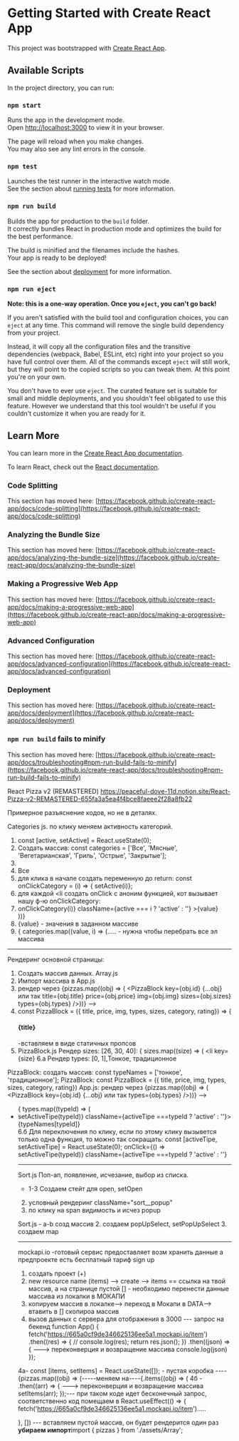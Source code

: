 # Getting Started with Create React App

This project was bootstrapped with [Create React App](https://github.com/facebook/create-react-app).

## Available Scripts

In the project directory, you can run:

### `npm start`

Runs the app in the development mode.\
Open [http://localhost:3000](http://localhost:3000) to view it in your browser.

The page will reload when you make changes.\
You may also see any lint errors in the console.

### `npm test`

Launches the test runner in the interactive watch mode.\
See the section about [running tests](https://facebook.github.io/create-react-app/docs/running-tests) for more information.

### `npm run build`

Builds the app for production to the `build` folder.\
It correctly bundles React in production mode and optimizes the build for the best performance.

The build is minified and the filenames include the hashes.\
Your app is ready to be deployed!

See the section about [deployment](https://facebook.github.io/create-react-app/docs/deployment) for more information.

### `npm run eject`

**Note: this is a one-way operation. Once you `eject`, you can't go back!**

If you aren't satisfied with the build tool and configuration choices, you can `eject` at any time. This command will remove the single build dependency from your project.

Instead, it will copy all the configuration files and the transitive dependencies (webpack, Babel, ESLint, etc) right into your project so you have full control over them. All of the commands except `eject` will still work, but they will point to the copied scripts so you can tweak them. At this point you're on your own.

You don't have to ever use `eject`. The curated feature set is suitable for small and middle deployments, and you shouldn't feel obligated to use this feature. However we understand that this tool wouldn't be useful if you couldn't customize it when you are ready for it.

## Learn More

You can learn more in the [Create React App documentation](https://facebook.github.io/create-react-app/docs/getting-started).

To learn React, check out the [React documentation](https://reactjs.org/).

### Code Splitting

This section has moved here: [https://facebook.github.io/create-react-app/docs/code-splitting](https://facebook.github.io/create-react-app/docs/code-splitting)

### Analyzing the Bundle Size

This section has moved here: [https://facebook.github.io/create-react-app/docs/analyzing-the-bundle-size](https://facebook.github.io/create-react-app/docs/analyzing-the-bundle-size)

### Making a Progressive Web App

This section has moved here: [https://facebook.github.io/create-react-app/docs/making-a-progressive-web-app](https://facebook.github.io/create-react-app/docs/making-a-progressive-web-app)

### Advanced Configuration

This section has moved here: [https://facebook.github.io/create-react-app/docs/advanced-configuration](https://facebook.github.io/create-react-app/docs/advanced-configuration)

### Deployment

This section has moved here: [https://facebook.github.io/create-react-app/docs/deployment](https://facebook.github.io/create-react-app/docs/deployment)

### `npm run build` fails to minify

This section has moved here: [https://facebook.github.io/create-react-app/docs/troubleshooting#npm-run-build-fails-to-minify](https://facebook.github.io/create-react-app/docs/troubleshooting#npm-run-build-fails-to-minify)

React Pizza v2 (REMASTERED)
https://peaceful-dove-11d.notion.site/React-Pizza-v2-REMASTERED-655fa3a5ea4f4bce8faeee2f28a8fb22 

Примерное разъяснение кодов, но не в деталях.

Categories js.
по клику меняем активность категорий.
1. const [active, setActive] = React.useState(0);
2. Создать массив: const categories = ['Все', 'Мясные', 'Вегетарианская', 'Гриль', 'Острые', 'Закрытые'];
3. <li className={active === i ? 'active' : ''}>Все</li>
4.  для клика в начале создать переменную до return:
      const onClickCategory = (i) => {
       setActive(i)};
5. для каждой  <li создать onClick с аноним функцией, кот вызывает нашу ф-ю onClickCategory:
    <li
          key={i}
           onClick={() => onClickCategory(i)} className={active === i ? 'active' : ''} >{value}</li>
        ))}    
6. {value} - значения в заданном массиве
7.  { categories.map((value, i) => (..... - нужна чтобы перебрать все эл массива
***********************************
Рендеринг основной страницы:
1. Создать массив данных. Array.js
2. Импорт массива в App.js
3. рендер через {pizzas.map((obj) => (
            <PizzaBlock key={obj.id} {...obj}
            или так 
            title={obj.title}
            price={obj.price}
            img={obj.img} 
            sizes={obj.sizes}
            types={obj.types} 
            />))} -->
4. const PizzaBlock = ({ title, price, img, types, sizes, category, rating}) => {
    <h4 className="pizza-block__title">{title}</h4> -вставляем в виде  статичных пропсов
5. PizzaBlock.js  Рендер sizes: [26, 30, 40]:
   {
            sizes.map((size) => (
            <li
            key={size}
6.а Рендер types: [0, 1],Тонкое, традиционное
  
  PizzaBlock: создать массив: const typeNames = ['тонкое', 'традиционное'];
  PizzaBlock:  const PizzaBlock = ({ title, price, img, types, sizes, category, rating})
  App.js:  рендер через {pizzas.map((obj) => (
            <PizzaBlock key={obj.id} {...obj}
            или так 
            types={obj.types} 
            />))} -->
  <ul>
        {
        types.map((typeId) => (
        <li
        key={typeId}
         onClick={() => setActiveTipe(typeId)} className={activeTipe ===typeId ? 'active' : ''}>{typeNames[typeId]} 
          </li>
 6.б Для переключения по клику, если по этому клику вызывется только одна функция, то можно так сокращать:
        const [activeTipe, setActiveTipe] = React.useState(0);
        onClick={() => setActiveTipe(typeId)} className={activeTipe ===typeId ? 'active' : ''}

*****************************************
Sort.js
Поп-ап, появление, исчезание, выбор из списка.
 - 1-3 Создаем стейт для open, setOpen
2. условный рендеринг className="sort__popup"
3. по клику на span видимость и исчез popup

Sort.js - a-b созд массив
2. создаем popUpSelect, setPopUpSelect
3. создаем map
*************************************************
mockapi.io -готовый сервис предоставляет возм хранить данные а предпроекте
есть бесплатный тариф
sign up
1. создать проект (+)
2. new resource name (items) --> create --> items == ссылка на твой массив, а на странице пустой [] - необходимо перенести данные массива из локалки в МОКАПИ
3. копируем массив в локалке--> переход в Мокапи в DATA--> втавить в [] скопироа массив
4. вызов данных с сервера для отображения в 3000 --- запрос на бекенд
    function App() {
  fetch('https://665a0cf9de346625136ee5a1.mockapi.io/item')
  .then((res) => {
    // console.log(res);
    return res.json();
  })
  .then((json) => { ---> переконверция и возвращение массива
    console.log(json)
  });

  4a- const [items, setItems] = React.useState([]); - пустая коробка
 ----   {pizzas.map((obj) => (-----меняем на----{.items((obj) => (
  4б - .then((arr) => { ---> переконверция и возвращение массива
    setItems(arr);
  });--- при таком коде идет бесконечный запрос, соответственно код помещаем в 
    React.useEffect(() => {
     fetch('https://665a0cf9de346625136ee5a1.mockapi.io/item').....
 
  }, []) --- вставляем пустой массив, он будет рендерится один раз
  **убираем импорт**import { pizzas } from './assets/Array';

  







  



